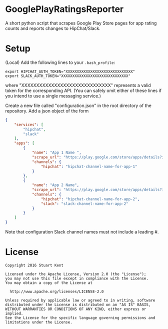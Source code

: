 # GooglePlayRatingsReporter

A short python script that scrapes Google Play Store pages for app rating counts and reports changes to HipChat/Slack.

# Setup

(Local) Add the following lines to your `.bash_profile`:

```shell
export HIPCHAT_AUTH_TOKEN="XXXXXXXXXXXXXXXXXXXXXXXXXXXXXX"
export SLACK_AUTH_TOKEN="XXXXXXXXXXXXXXXXXXXXXXXXXXXXXX"
```

where "XXXXXXXXXXXXXXXXXXXXXXXXXXXXXX" represents a valid token for the corresponding API. (You can safely omit either of these lines if you intend to use a single messaging service.)

Create a new file called "configuration.json" in the root directory of the repository. Add a json object of the form

```json
{
    "services": [
        "hipchat",
        "slack"
    ],
    "apps": [
        {
            "name": "App 1 Name ",
            "scrape_url": "https://play.google.com/store/apps/details?id=com.example.app1&hl=en",
            "channels": {
                "hipchat": "hipchat-channel-name-for-app-1"
            }
        },
        {
            "name": "App 2 Name",
            "scrape_url": "https://play.google.com/store/apps/details?id=com.example.app2&hl=en",
            "channels": {
                "hipchat": "hipchat-channel-name-for-app-2",
                "slack": "slack-channel-name-for-app-2"
            }
        }
    ]
}
```

Note that configuration Slack channel names must not include a leading #.

# License

```
Copyright 2016 Stuart Kent

Licensed under the Apache License, Version 2.0 (the "License");
you may not use this file except in compliance with the License.
You may obtain a copy of the License at

  http://www.apache.org/licenses/LICENSE-2.0

Unless required by applicable law or agreed to in writing, software
distributed under the License is distributed on an "AS IS" BASIS,
WITHOUT WARRANTIES OR CONDITIONS OF ANY KIND, either express or implied.
See the License for the specific language governing permissions and
limitations under the License.
```
